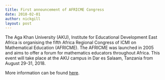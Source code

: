 ```yaml
---
title: First announcement of AFRICME Congress
date: 2018-02-01
author: nickgill
layout: post
---
```


The Aga Khan University (AKU), Institute for Educational Development East Africa is organising the fifth Africa Regional Congress of ICMI on Mathematical Education (AFRICME). 
The AFRICME was launched in 2005 and aims to offer a forum for mathematics educators throughout Africa. This event will take place at the AKU campus in Dar es Salaam, Tanzania from August 29-31, 2018.

More information can be found <a href = "emscdc/AFRICME1.pdf">here</a>.

